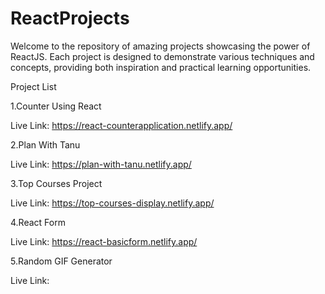 # ReactProjects

Welcome to the repository of amazing projects showcasing the power of ReactJS. Each project is designed to demonstrate various techniques and concepts, providing both inspiration and practical learning opportunities.

Project List

1.Counter Using React

  Live Link: https://react-counterapplication.netlify.app/
  
2.Plan With Tanu

  Live Link: https://plan-with-tanu.netlify.app/

3.Top Courses Project

  Live Link: https://top-courses-display.netlify.app/

4.React Form

  Live Link: https://react-basicform.netlify.app/

5.Random GIF Generator

  Live Link: 


